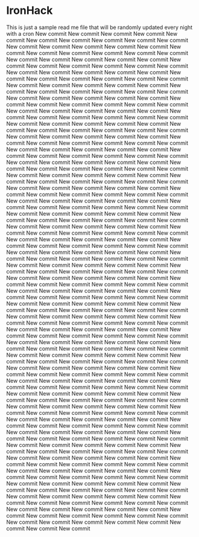 # IronHack 

This is just a sample read me file that will be randomly updated every night with a cron New commit
New commit
New commit
New commit
New commit
New commit
New commit
New commit
New commit
New commit
New commit
New commit
New commit
New commit
New commit
New commit
New commit
New commit
New commit
New commit
New commit
New commit
New commit
New commit
New commit
New commit
New commit
New commit
New commit
New commit
New commit
New commit
New commit
New commit
New commit
New commit
New commit
New commit
New commit
New commit
New commit
New commit
New commit
New commit
New commit
New commit
New commit
New commit
New commit
New commit
New commit
New commit
New commit
New commit
New commit
New commit
New commit
New commit
New commit
New commit
New commit
New commit
New commit
New commit
New commit
New commit
New commit
New commit
New commit
New commit
New commit
New commit
New commit
New commit
New commit
New commit
New commit
New commit
New commit
New commit
New commit
New commit
New commit
New commit
New commit
New commit
New commit
New commit
New commit
New commit
New commit
New commit
New commit
New commit
New commit
New commit
New commit
New commit
New commit
New commit
New commit
New commit
New commit
New commit
New commit
New commit
New commit
New commit
New commit
New commit
New commit
New commit
New commit
New commit
New commit
New commit
New commit
New commit
New commit
New commit
New commit
New commit
New commit
New commit
New commit
New commit
New commit
New commit
New commit
New commit
New commit
New commit
New commit
New commit
New commit
New commit
New commit
New commit
New commit
New commit
New commit
New commit
New commit
New commit
New commit
New commit
New commit
New commit
New commit
New commit
New commit
New commit
New commit
New commit
New commit
New commit
New commit
New commit
New commit
New commit
New commit
New commit
New commit
New commit
New commit
New commit
New commit
New commit
New commit
New commit
New commit
New commit
New commit
New commit
New commit
New commit
New commit
New commit
New commit
New commit
New commit
New commit
New commit
New commit
New commit
New commit
New commit
New commit
New commit
New commit
New commit
New commit
New commit
New commit
New commit
New commit
New commit
New commit
New commit
New commit
New commit
New commit
New commit
New commit
New commit
New commit
New commit
New commit
New commit
New commit
New commit
New commit
New commit
New commit
New commit
New commit
New commit
New commit
New commit
New commit
New commit
New commit
New commit
New commit
New commit
New commit
New commit
New commit
New commit
New commit
New commit
New commit
New commit
New commit
New commit
New commit
New commit
New commit
New commit
New commit
New commit
New commit
New commit
New commit
New commit
New commit
New commit
New commit
New commit
New commit
New commit
New commit
New commit
New commit
New commit
New commit
New commit
New commit
New commit
New commit
New commit
New commit
New commit
New commit
New commit
New commit
New commit
New commit
New commit
New commit
New commit
New commit
New commit
New commit
New commit
New commit
New commit
New commit
New commit
New commit
New commit
New commit
New commit
New commit
New commit
New commit
New commit
New commit
New commit
New commit
New commit
New commit
New commit
New commit
New commit
New commit
New commit
New commit
New commit
New commit
New commit
New commit
New commit
New commit
New commit
New commit
New commit
New commit
New commit
New commit
New commit
New commit
New commit
New commit
New commit
New commit
New commit
New commit
New commit
New commit
New commit
New commit
New commit
New commit
New commit
New commit
New commit
New commit
New commit
New commit
New commit
New commit
New commit
New commit
New commit
New commit
New commit
New commit
New commit
New commit
New commit
New commit
New commit
New commit
New commit
New commit
New commit
New commit
New commit
New commit
New commit
New commit
New commit
New commit
New commit
New commit
New commit
New commit
New commit
New commit
New commit
New commit
New commit
New commit
New commit
New commit
New commit
New commit
New commit
New commit
New commit
New commit
New commit
New commit
New commit
New commit
New commit
New commit
New commit
New commit
New commit
New commit
New commit
New commit
New commit
New commit
New commit
New commit
New commit
New commit
New commit
New commit
New commit
New commit
New commit
New commit
New commit
New commit
New commit
New commit
New commit
New commit
New commit
New commit
New commit
New commit
New commit
New commit
New commit
New commit
New commit
New commit
New commit
New commit
New commit
New commit
New commit
New commit
New commit
New commit
New commit
New commit
New commit
New commit
New commit
